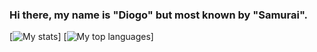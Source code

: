 ### Hi there, my name is "Diogo" but most known by "Samurai".

[![My stats](https://github-readme-stats.vercel.app/api?username=999Samurai&show_icons=true&theme=dark&count_private=true)] [![My top languages](https://github-readme-stats.vercel.app/api/top-langs/?username=anuraghazra&layout=compact)]
